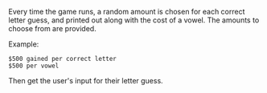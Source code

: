 <!--title={Main Loop and Choose a Random Amount and Get Input}-->

<!--concepts={Print Statements, User Input}-->

<!--badges={Python:360, Software Engineering:45}-->

Every time the game runs, a random amount is chosen for each correct letter guess, and printed out along with the cost of a vowel. The amounts to choose from are provided.

Example:

```
$500 gained per correct letter
$500 per vowel
```

Then get the user's input for their letter guess.



 

